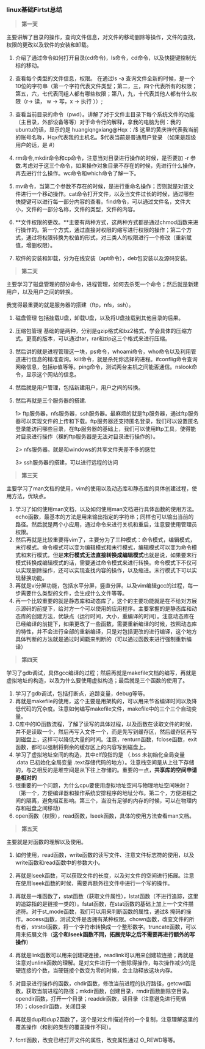 ### linux基础Firtst总结

> **第一天**

主要讲解了目录的操作，查询文件信息，对文件的移动删除等操作，文件的查找，权限的更改以及软件的安装和卸载。

1. 介绍了通过命令如何打开目录(cd命令)，ls命令，cd命令，以及快捷键控制光标的移动。

2. 查看每个类型的文件信息，权限。 在通过ls -a 查询文件全新的时候，是一个10位的字符串（第一个字符代表文件类型；第二，三，四个代表所有的权限；第五，六，七代表同组人都有哪些权限；第八，九，十代表其他人都有什么权限（r-> 读， w -> 写，x -> 执行 ））;
3.  查看当前目录的命令（pwd）。讲解了对于文件主目录下每个系统文件的功能（主目录，外部设备等等）对于命令行的解释，拿我的电脑为例：我的ubuntu的话，显示的是 huangiqngxiang@Hqx：/$  这里的黄庆祥代表我当前的账号名称，Hqx代表我的主机名。$代表当前是普通用户登录 （如果是超级用户的话，是 #）
4. rm命令,mkdir命令和cp命令，注意当对目录进行操作的时候，是否要加 -r 参数.考虑对于这三个命令，如果操作对象目录不存在的时候，先进行什么操作，再去进行什么操作。wc命令和which命令了解一下。
5. mv命令，当第二个参数不存在的时候，是进行重命名操作；否则就是对该文件进行一个移动操作。cat命令打开文件，以及当文件过长的时候，通过哪些快捷键可以进行每一部分内容的查看。find命令，可以通过文件名，文件大小，文件的一部分名称，文件的类型，文件的内容。
6. **文件权限的更改。**主要有两种方式，这两种方式都是通过chmod函数来进行操作的。第一个方式，通过直接对权限的缩写进行权限的操作；第二个方式，通过将权限转换为权值的形式，对三类人的权限进行一个修改（重新赋值，增删权限）。
7. 软件的安装和卸载，分为在线安装（apt命令），deb包安装以及源码安装。

> **第二天**

主要学习了磁盘管理的部分命令，进程管理，如何去杀死一个命令；然后就是新建用户，以及用户之间的转换。

我觉得最重要的就是服务器的搭建（ftp，nfs，ssh）。

1. 磁盘管理 包括挂载U盘，卸载U盘，以及将U盘挂载到其他目录的后果。
2. 压缩包管理 基础的是两种，分别是gzip格式和bz2格式，学会具体的压缩方式。更高的版本，可以通过tar，rar和zip这三个格式来进行压缩。

3. 然后讲的就是进程管理这一块，ps命令，whoami命令，who命令以及利用管道进行信息的精准查询。kill命令，就是杀死你选择的进程。ifconflig命令查询网络信息，包括ip值等等。ping命令，测试两台主机之间能否通信。nslook命令，显示这个网站的信息。

4. 然后就是用户管理，包括新建用户，用户之间的转换。

5. 然后再就是三个服务器的搭建.

   1>  ftp服务器，nfs服务器，ssh服务器。最麻烦的就是ftp服务器，通过ftp服务器可以实现文件的上传和下载。ftp服务器还支持匿名登录，我们可以设置匿名登录能访问哪些目录，在ftp服务器的基础上，我们可以使用lftp工具，使得能对目录进行操作（裸的ftp服务器是无法对目录进行操作的）。

   2>  nfs服务器。就是和windows的共享文件夹差不多的感觉

   3>  ssh服务器的搭建，可以进行远程的访问

> **第三天**

主要学习了man文档的使用，vim的使用以及动态库和静态库的具体创建过程，使用方法，优缺点。

1. 学习了如何使用man文档，以及如何使用man文档进行具体函数的使用方法。echo函数，最基本的方法是用来输出指定的字符串；同样也可以输出当前的路径。然后就是两个小应用，通过命令来进行关机和重启，注意要使用管理员权限。
2. 然后再就是比较重要得vim了，主要分为了三种模式：命令模式，编辑模式，末行模式。命令模式可以变为编辑模式和末行模式，编辑模式可以变为命令模式和末行模式，但是**末行模式无法直接转换成编辑模式**也就是说，如果要末行模式转换成编辑模式的话，需要通过命令模式来进行转换。命令模式下不仅可以实现删除操作，还可以实现查找内容的操作，以及缩进。末行模式下可以实现替换功能。
3. 再就是vi分屏功能，包括水平分屏，竖直分屏。以及vim编辑gcc的过程，每一步需要什么类型的文件，会生成什么文件等等。
4. 再一个比较重要的就是静态库和动态库了，这个的主要功能就是在不给对方展示源码的前提下，给对方一个可以使用的应用程序。主要掌握的是静态库和动态库的创建方法，优缺点（运行时间，大小，重编译的时间）。注意动态库在已经编译的前提下，如果更改了一些函数，需要重新编译的时候，按照动态库的特性，并不会进行全部的重新编译，只是对包括更改的进行编译，这个地方具体判断的方法就是通过时间戳来判断的（可以通过函数来进行强制重新编译）

> **第四天**

学习了gdb调试，具体gcc编译的过程；然后再就是makefile文档的编写，再就是虚拟地址的构造，以及为什么要使用虚拟构造；最后就是三个函数的使用了。

1. 学习了gdb调试，包括打断点，追踪变量，debug等等。
2. 再就是makefile的使用，这个主要是用架构的，可以用来节省编译时间以及降低代码的冗杂度。注意如何编写makefile文件，makefile中的三个三个自动变量。
3. C库中的IO函数流程，了解了读写的具体过程，以及函数在读取文件的时候，并不是读取一个，然后再写入文件一个，而是先写到缓存区，然后缓存区再写到磁盘上，这样可以降低大量的时间。注意，renturn函数，fclose函数，exit函数，都可以强制将剩余的缓存区上的内容写到磁盘上。
4. 学习了虚拟地址空间的构造，其中elf段指的是 （.bss 未初始化全局变量 .data 已初始化全局变量  .text存储代码的地方）。注意栈空间是从上往下存储的，与之相反的是堆空间是从下往上存储的。重要的一点，**共享库的空间申请是相对的** 
5. 很重要的一个问题，为什么cpu要使用虚拟地址空间与物理地址空间映射？（第一个，方便编译器和操作系统安排程序的地址分布。第二个，方便进程之间的隔离，避免相互影响。第三个，当没有足够的内存的时候，可以在物理内存和磁盘之间移动）
6. open函数（权限），read函数，lseek函数，具体的使用方法查看man文档。

> **第五天**

 主要就是对函数的理解以及使用。

1. 如何使用，read函数，write函数的读写文件、注意文件标志符的使用，以及write函数和read函数中的参数大小。

2. 再就是lseek函数，可以获取文件的长度，以及对文件的空间进行拓展。注意在使用lseek函数的时候，需要再额外往文件中进行一个写的操作。

3. 再就是一堆函数了，stat函数（获取文件属性），lstat函数（不进行追踪，这里的追踪指的是链接一类的）。fstat函数，在stat函数的基础上加上一个文件描述符。对于st_mode函数，我们可以用来判断函数的属性，通过& 掩码的操作。access函数，测试文件是否拥有某种权限。chown函数，改变文件的所有者，strstol函数，将一个字符串转换成一个整形数字。truncate函数，可以用来拓展文件（**这个和lseek函数不同，拓展完毕之后不需要再进行额外的写操作**）

4. 再就是link函数可以用来创建硬连接，readlink可以用来创建软连接；再就是注意对unlink函数的理解。是对文件进行一个删除得操作，每次操作减少的是硬连接的个数，当硬链接个数变为零的时候，会主动释放这块内存。

5. 对目录进行操作的函数，chdir函数，修改当前进程的执行路径，getcwd函数，获取当前进程的路径；mkdir函数，创建目录，rmdir函数删除空目录。opendir函数，打开一个目录；readdir函数，读目录（注意避免进行死循环）；closedir函数，关闭目录

6. 再就是dup和dup2函数了，这个是对文件描述符的一个复制，注意理解这里的覆盖操作（和别的类型的覆盖操作不同）。

7. fcntl函数，改变已经打开文件的属性，改变属性通过 O_REWD等等。

   